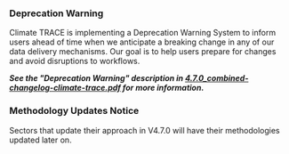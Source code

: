 ### Deprecation Warning
Climate TRACE is implementing a Deprecation Warning System to inform users ahead of time when we anticipate a breaking change in any of our data delivery mechanisms. Our goal is to help users prepare for changes and avoid disruptions to workflows.
<br>

**_See the "Deprecation Warning" description in [4.7.0_combined-changelog-climate-trace.pdf](https://github.com/climatetracecoalition/methodology-documents/blob/main/2025/CHANGELOG/09_Sept_V4.7.0/4.7.0_combined-changelog-climate-trace.docx.pdf) for more information._**

### Methodology Updates Notice
Sectors that update their approach in V4.7.0 will have their methodologies updated later on. 
